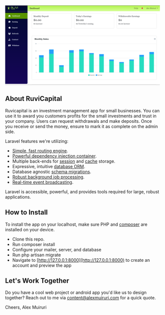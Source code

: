 <p align="center">
    <a href="https://laravel.com" target="_blank">
        <img src="https://raw.githubusercontent.com/alexmuirurik/ruvicapital/refs/heads/main/public/assets/img/screenshot1.png">
    </a>
</p>


## About RuviCapital

Ruvicapital is an investment management app for small businesses. You can use it to award you customers profits for the small investments and trust in your company. Users can request withdrawals and make deposits. Once you receive or send the money, ensure to mark it as complete on the admin side. 

Laravel features we're utilizing: 

- [Simple, fast routing engine](https://laravel.com/docs/routing).
- [Powerful dependency injection container](https://laravel.com/docs/container).
- Multiple back-ends for [session](https://laravel.com/docs/session) and [cache](https://laravel.com/docs/cache) storage.
- Expressive, intuitive [database ORM](https://laravel.com/docs/eloquent).
- Database agnostic [schema migrations](https://laravel.com/docs/migrations).
- [Robust background job processing](https://laravel.com/docs/queues).
- [Real-time event broadcasting](https://laravel.com/docs/broadcasting).

Laravel is accessible, powerful, and provides tools required for large, robust applications.

## How to Install

To install the app on your localhost, make sure PHP and [composer](https://getcomposer.org) are installed on your device.

- Clone this repo.
- Run composer install
- Configure your mailer, server, and database
- Run php artisan migrate
- Navigate to [http://127.0.0.1:8000](http://127.0.0.1:8000) to create an account and preview the app

## Let's Work Together

Do you have a cool web project or android app you'd like us to design together? Reach out to me via content@alexmuiruri.com for a quick quote. 

Cheers,
Alex Muiruri
